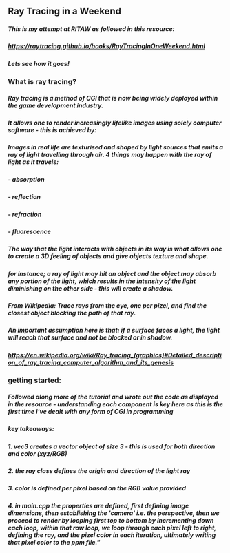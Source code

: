## Ray Tracing in a Weekend

##### This is my attempt at RITAW as followed in this resource:

##### https://raytracing.github.io/books/RayTracingInOneWeekend.html

##### Lets see how it goes!

### What is ray tracing?

##### Ray tracing is a method of CGI that is now being widely deployed within the game development industry.

##### It allows one to render increasingly lifelike images using solely computer software - this is achieved by:

##### Images in real life are texturised and shaped by light sources that emits a ray of light travelling through air. 4 things may happen with the ray of light as it travels:

##### - absorption

##### - reflection

##### - refraction

##### - fluorescence

##### The way that the light interacts with objects in its way is what allows one to create a 3D feeling of objects and give objects texture and shape.

##### for instance; a ray of light may hit an object and the object may absorb any portion of the light, which results in the intensity of the light diminishing on the other side - this will create a shadow.

##### From Wikipedia: Trace rays from the eye, one per pizel, and find the closest object blocking the path of that ray.

##### An important assumption here is that: if a surface faces a light, the light will reach that surface and not be blocked or in shadow.

##### https://en.wikipedia.org/wiki/Ray_tracing_(graphics)#Detailed_description_of_ray_tracing_computer_algorithm_and_its_genesis

### getting started:

##### Followed along more of the tutorial and wrote out the code as displayed in the resource - understanding each component is key here as this is the first time i've dealt with any form of CGI in programming

##### key takeaways:

##### 1. vec3 creates a vector object of size 3 - this is used for both direction and color (xyz/RGB)

##### 2. the ray class defines the origin and direction of the light ray

##### 3. color is defined per pixel based on the RGB value provided

##### 4. in main.cpp the properties are defined, first defining image dimensions, then establishing the 'camera' i.e. the perspective, then we proceed to render by looping first top to bottom by incrementing down each loop, within that row loop, we loop through each pixel left to right, defining the ray, and the pizel color in each iteration, ultimately writing that pixel color to the ppm file."
